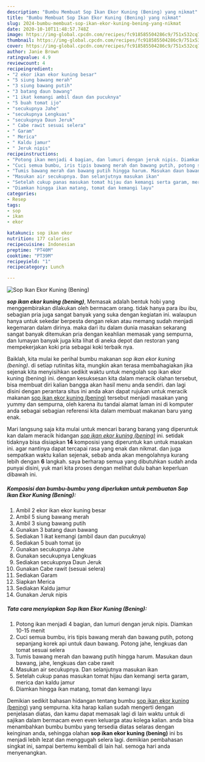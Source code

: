 ```yaml
---
description: "Bumbu Membuat Sop Ikan Ekor Kuning (Bening) yang nikmat"
title: "Bumbu Membuat Sop Ikan Ekor Kuning (Bening) yang nikmat"
slug: 2024-bumbu-membuat-sop-ikan-ekor-kuning-bening-yang-nikmat
date: 2020-10-10T11:48:57.748Z
image: https://img-global.cpcdn.com/recipes/fc918585504286c9/751x532cq70/sop-ikan-ekor-kuning-bening-foto-resep-utama.jpg
thumbnail: https://img-global.cpcdn.com/recipes/fc918585504286c9/751x532cq70/sop-ikan-ekor-kuning-bening-foto-resep-utama.jpg
cover: https://img-global.cpcdn.com/recipes/fc918585504286c9/751x532cq70/sop-ikan-ekor-kuning-bening-foto-resep-utama.jpg
author: Janie Brown
ratingvalue: 4.9
reviewcount: 4
recipeingredient:
- "2 ekor ikan ekor kuning besar"
- "5 siung bawang merah"
- "3 siung bawang putih"
- "3 batang daun bawang"
- "1 ikat kemangi ambil daun dan pucuknya"
- "5 buah tomat ijo"
- "secukupnya Jahe"
- "secukupnya Lengkuas"
- "secukupnya Daun Jeruk"
- " Cabe rawit sesuai selera"
- " Garam"
- " Merica"
- " Kaldu jamur"
- " Jeruk nipis"
recipeinstructions:
- "Potong ikan menjadi 4 bagian, dan lumuri dengan jeruk nipis. Diamkan 10-15 menit"
- "Cuci semua bumbu, iris tipis bawang merah dan bawang putih, potong sepanjang korek api untuk daun bawang. Potong jahe, lengkuas dan tomat sesuai selera"
- "Tumis bawang merah dan bawang putih hingga harum. Masukan daun bawang, jahe, lengkuas dan cabe rawit"
- "Masukan air secukupnya. Dan selanjutnya masukan ikan"
- "Setelah cukup panas masukan tomat hijau dan kemangi serta garam, merica dan kaldu jamur"
- "Diamkan hingga ikan matang, tomat dan kemangi layu"
categories:
- Resep
tags:
- sop
- ikan
- ekor

katakunci: sop ikan ekor 
nutrition: 177 calories
recipecuisine: Indonesian
preptime: "PT40M"
cooktime: "PT39M"
recipeyield: "1"
recipecategory: Lunch

---
```



![Sop Ikan Ekor Kuning (Bening)](https://img-global.cpcdn.com/recipes/fc918585504286c9/751x532cq70/sop-ikan-ekor-kuning-bening-foto-resep-utama.jpg)

<b><i>sop ikan ekor kuning (bening)</i></b>, Memasak adalah bentuk hobi yang menggembirakan dilakukan oleh bermacam orang. tidak hanya para ibu ibu, sebagian pria juga sangat banyak yang suka dengan kegiatan ini. walaupun hanya untuk sekedar berpesta dengan rekan atau memang sudah menjadi kegemaran dalam dirinya. maka dari itu dalam dunia masakan sekarang sangat banyak ditemukan pria dengan keahlian memasak yang sempurna, dan lumayan banyak juga kita lihat di aneka depot dan restoran yang mempekerjakan koki pria sebagai koki terbaik nya.

Baiklah, kita mulai ke perihal bumbu makanan <i>sop ikan ekor kuning (bening)</i>. di setiap rutinitas kita, mungkin akan terasa membahagiakan jika sejenak kita menyisihkan sedikit waktu untuk mengolah sop ikan ekor kuning (bening) ini. dengan kesuksesan kita dalam meracik olahan tersebut, bisa membuat diri kalian bangga akan hasil menu anda sendiri. dan lagi disini dengan perantara situs ini anda akan dapat rujukan untuk meracik makanan <u>sop ikan ekor kuning (bening)</u> tersebut menjadi masakan yang yummy dan sempurna, oleh karena itu tandai alamat laman ini di komputer anda sebagai sebagian referensi kita dalam membuat makanan baru yang enak.




Mari langsung saja kita mulai untuk mencari barang barang yang diperuntuk kan dalam meracik hidangan <u><i>sop ikan ekor kuning (bening)</i></u> ini. setidak tidaknya bisa disiapkan <b>14</b> komposisi yang diperuntuk kan untuk masakan ini. agar nantinya dapat tercapai rasa yang enak dan nikmat. dan juga sempatkan waktu kalian sejenak, sebab anda akan mengolahnya kurang lebih dengan <b>6</b> langkah. saya berharap semua yang dibutuhkan sudah anda punyai disini, yuk mari kita proses dengan melihat dulu bahan keperluan dibawah ini.

<!--inarticleads1-->

##### Komposisi dan bumbu-bumbu yang diperlukan untuk pembuatan Sop Ikan Ekor Kuning (Bening):

1. Ambil 2 ekor ikan ekor kuning besar
1. Ambil 5 siung bawang merah
1. Ambil 3 siung bawang putih
1. Gunakan 3 batang daun bawang
1. Sediakan 1 ikat kemangi (ambil daun dan pucuknya)
1. Sediakan 5 buah tomat ijo
1. Gunakan secukupnya Jahe
1. Gunakan secukupnya Lengkuas
1. Sediakan secukupnya Daun Jeruk
1. Gunakan  Cabe rawit (sesuai selera)
1. Sediakan  Garam
1. Siapkan  Merica
1. Sediakan  Kaldu jamur
1. Gunakan  Jeruk nipis




<!--inarticleads2-->

##### Tata cara menyiapkan Sop Ikan Ekor Kuning (Bening):

1. Potong ikan menjadi 4 bagian, dan lumuri dengan jeruk nipis. Diamkan 10-15 menit
1. Cuci semua bumbu, iris tipis bawang merah dan bawang putih, potong sepanjang korek api untuk daun bawang. Potong jahe, lengkuas dan tomat sesuai selera
1. Tumis bawang merah dan bawang putih hingga harum. Masukan daun bawang, jahe, lengkuas dan cabe rawit
1. Masukan air secukupnya. Dan selanjutnya masukan ikan
1. Setelah cukup panas masukan tomat hijau dan kemangi serta garam, merica dan kaldu jamur
1. Diamkan hingga ikan matang, tomat dan kemangi layu




Demikian sedikit bahasan hidangan tentang bumbu <u>sop ikan ekor kuning (bening)</u> yang sempurna. kita harap kalian sudah mengerti dengan penjelasan diatas, dan kamu dapat memasak lagi di lain waktu untuk di sajikan dalam bermacam even even keluarga atau kolega kalian. anda bisa menambahkan bumbu bumbu yang tersedia diatas selaras dengan keinginan anda, sehingga olahan <b>sop ikan ekor kuning (bening)</b> ini bs menjadi lebih lezat dan menggugah selera lagi. demikian pembahasan singkat ini, sampai bertemu kembali di lain hal. semoga hari anda menyenangkan.
